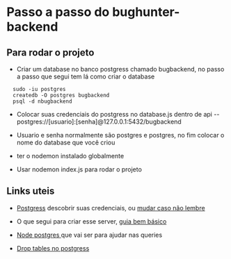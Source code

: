 # Passo a passo do bughunter-backend

## Para rodar o projeto

- Criar um database no banco postgress chamado bugbackend, no passo a passo que segui tem lá como criar o database

```
  sudo -iu postgres
  createdb -O postgres bugbackend
  psql -d nbugbackend
```

- Colocar suas credenciais do postgress no database.js dentro de api -- postgres://[usuario]:[senha]@127.0.0.1:5432/bugbackend

- Usuario e senha normalmente são postgres e postgres, no fim colocar o nome do database que você criou

- ter o nodemon instalado globalmente

- Usar nodemon index.js para rodar o projeto

## Links uteis

- [Postgress](https://www.digitalocean.com/community/tutorials/how-to-install-and-use-postgresql-on-ubuntu-18-04) descobrir suas credenciais, ou [mudar caso não lembre](https://chartio.com/resources/tutorials/how-to-set-the-default-user-password-in-postgresql/)

- O que segui para criar esse server, [guia bem básico](https://dev.to/miku86/nodejs-postgresql-how-to-connect-our-database-to-our-simple-express-server-without-an-orm-10o0)

- [Node postgres ](https://node-postgres.com/) que vai ser para ajudar nas queries

- [Drop tables no postgress](https://makandracards.com/makandra/62111-how-to-drop-all-tables-in-postgresql)
